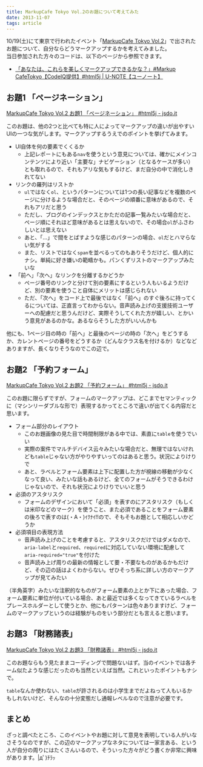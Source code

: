 ```yaml
---
title: MarkupCafe Tokyo Vol.2のお題について考えてみた
date: 2013-11-07
tags: article
---
```


10/19(土)にて東京で行われたイベント「[MarkupCafe Tokyo Vol.2](http://atnd.org/events/43774)」で出されたお題について、自分ならどうマークアップするかを考えてみました。<br>
当日参加された方々のコードは、以下のページから参照できます。

* [「あなたは、これらを美しくマークアップできるかな？」#Markup CafeTokyo【CodeIQ提供】#html5j | U-NOTE【ユーノート】](http://u-note.me/note/47486651)

## お題1 「ページネーション」

<script src="http://jsdo.it/blogparts/3Kun/js"></script>
[MarkupCafe Tokyo Vol.2 お題1 「ページネーション」 #html5j - jsdo.it](http://jsdo.it/_konitter/3Kun)

このお題は、他の2つと比べても特に人によってマークアップの違いが出やすいUIの一つな気がします。マークアップするうえでのポイントを挙げてみます。

* UI自体を何の要素でくくるか
	* 上記レポートにもある`nav`を使うという意見については、確かにメインコンテンツにより近い「主要な」ナビゲーション（となるケースが多い）とも取れるので、それもアリな気もするけど、まだ自分の中で消化しきれてない
* リンクの羅列はリストか
	* `ul`ではなく`ol`、というパターンについては1つの長い記事などを複数のページに分けるような場合だと、そのページの順番に意味があるので、それもアリだと思う
	* ただし、ブログのインデックスとかただの記事一覧みたいな場合だと、ページ順にそれほど意味があるとは思えないので、その場合`ol`がふさわしいとは思えない
	* あと、「...」で間をとばすような感じのパターンの場合、`ol`だとハマらない気がする
	* また、リストではなく`span`を並べるってのもありそうだけど、個人的にナシ。単純に好き嫌いの範疇かも。パンくずリストのマークアップみたいな
* 「前へ」「次へ」なリンクを分離するかどうか
	* ページ番号のリンクと分けて別の要素にするという人もいるようだけど、別の要素を使うこと自体にメリットは感じられない
	* ただ、「次へ」をコード上で最後ではなく「前へ」のすぐ後ろに持ってくるについては、正直言ってわからない。音声読み上げの支援技術ユーザーへの配慮だと思うんだけど、実際そうしてくれた方が嬉しい、とかいう意見があるのかな。あるならそうした方がいいんかも

他にも、1ページ目の時の「前へ」と最後のページの時の「次へ」をどうするか、カレントページの番号をどうするか（どんなクラス名を付けるか）などなどありますが、長くなりそうなのでこの辺で。

## お題2 「予約フォーム」

<script src="http://jsdo.it/blogparts/mjYQ/js"></script>
[MarkupCafe Tokyo Vol.2 お題2 「予約フォーム」 #html5j - jsdo.it](http://jsdo.it/_konitter/mjYQ)

このお題に限らずですが、フォームのマークアップは、どこまでセマンティックに（マシンリーダブルな形で）表現するかってところで違いが出てくる内容だと思います。

* フォーム部分のレイアウト
	* このお題画像の見た目で時間制限がある中では、素直に`table`を使うでいい
	* 実際の案件でマルチデバイス云々みたいな場合だと、無理ではないけれども`table`じゃない方がやりやすいってのはあると思う。状況によりけりで
	* あと、ラベルとフォーム要素は上下に配置した方が視線の移動が少なくなって良い、みたいな話もあるけど、全てのフォームがそうできるわけじゃないので、それも状況によりけりでいいと思う
* 必須のアスタリスク
	* フォームのデザインにおいて「必須」を表すのにアスタリスク（もしくは米印などのマーク）を使うこと、また必須であることをフォーム要素の後ろで表すのは(・A・)ｲｸﾅｲ!!ので、そもそもお題として相応しいかどうか
* 必須項目の表現方法
	* 音声読み上げのことを考慮すると、アスタリスクだけではダメなので、`aria-label`と`required`、`required`に対応していない環境に配慮して`aria-required="true"`を付けた
	* 音声読み上げ周りの最新の情報として要・不要なものがあるかもだけど、その辺の話はよくわからない。ぜひそっち系に詳しい方のマークアップが見てみたい

（半角英字）みたいな注釈的なものがフォーム要素の上とか下にあった場合、フォーム要素に単位が付いている場合、あと最近では多くなってきているラベルをプレースホルダーとして使うとか、他にもパターンは色々ありますけど、フォームのマークアップというのは経験がものをいう部分だとも言えると思います。

## お題3 「財務諸表」

<script src="http://jsdo.it/blogparts/8WT9/js"></script>
[MarkupCafe Tokyo Vol.2 お題3 「財務諸表」 #html5j - jsdo.it](http://jsdo.it/_konitter/8WT9)

このお題ならもう見たままコーディングで問題ないはず。当のイベントでは各チーム似たような感じだったのも当然といえば当然。これといったポイントもナシで。

`table`なんか使わない、`table`が許されるのは小学生までだよねって人もいるかもしれないけど、そんなの十分変態だし通報レベルなので注意が必要です。

## まとめ

ざっと調べたところ、このイベントやお題に対して意見を表明している人がいなさそうなのですが、この辺のマークアップなネタについては一家言ある、という人が自分の周りにはたくさんいるので、そういった方々がどう書くか非常に興味があります。|дﾟ)ﾁﾗｯ

